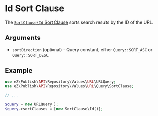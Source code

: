 # Id Sort Clause

The [`SortClause\Id` Sort Clause](https://github.com/ezsystems/ezplatform-kernel/blob/v1.0.0/eZ/Publish/API/Repository/Values/URL/Query/SortClause/Id.php)
sorts search results by the ID of the URL.

## Arguments

- `sortDirection` (optional) - Query constant, either `Query::SORT_ASC` or `Query::SORT_DESC`.

## Example

``` php
use eZ\Publish\API\Repository\Values\URL\URLQuery;
use eZ\Publish\API\Repository\Values\URL\Query\SortClause;

// ...

$query = new URLQuery();
$query->sortClauses = [new SortClause\Id()];
```

